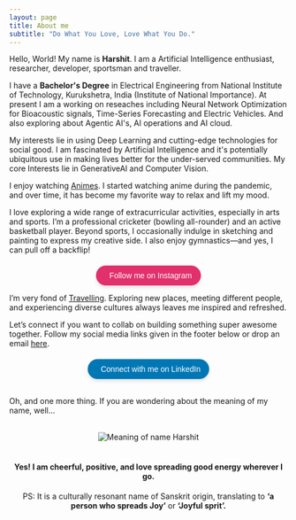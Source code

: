 ```yaml
---
layout: page
title: About me
subtitle: "Do What You Love, Love What You Do."
---
```


<div id="aboutme-section">

<p class="about-text">
<span class="fa fa-briefcase about-icon"></span>
Hello, World! My name is <strong>Harshit</strong>. I am a Artificial Intelligence enthusiast, researcher, developer, sportsman and traveller.
</p>



<p class="about-text">
<span class="fa fa-graduation-cap about-icon"></span>
I have a <strong>Bachelor's Degree</strong> in Electrical Engineering from National Institute of Technology, Kurukshetra, India (Institute of National Importance). At present I am a working on reseaches including Neural Network Optimization for Bioacoustic signals, Time-Series Forecasting and Electric Vehicles. And also exploring about Agentic AI's, AI operations and AI cloud. 
</p>

<p class="about-text">
<span class="fa fa-code about-icon"></span>
My interests lie in using Deep Learning and cutting-edge technologies for social good. I am fascinated by Artificial Intelligence and it's potentially ubiquitous use in making lives better for the under-served communities. My core Interests lie in GenerativeAI and Computer Vision.
</p>

<p class="about-text">
<span class="fa fa-book about-icon"></span>
I enjoy watching <a target="_blank" href="https://www.anudit.in/books/">Animes</a>. I started watching anime during the pandemic, and over time, it has become my favorite way to relax and lift my mood.
</p>

<p class="about-text">
<span class="fa fa-running about-icon"></span>
I love exploring a wide range of extracurricular activities, especially in arts and sports. I’m a professional cricketer (bowling all-rounder) and an active basketball player. Beyond sports, I occasionally indulge in sketching and painting to express my creative side. I also enjoy gymnastics—and yes, I can pull off a backflip!

<!-- Include Font Awesome for Instagram icon -->
<link
  rel="stylesheet"
  href="https://cdnjs.cloudflare.com/ajax/libs/font-awesome/6.5.0/css/all.min.css"
/>

<!-- Centered Instagram Follow Button -->
<div style="text-align: center; margin-top: 20px;">
  <a
    href="https://www.instagram.com/___harshit__007___?utm_source=qr&igsh=b3FnYnplOHB0YXo2"
    target="_blank"
    rel="noopener noreferrer"
    style="
      display: inline-flex;
      align-items: center;
      background-color: #e1306c;
      color: white;
      padding: 10px 16px;
      border-radius: 30px;
      font-family: Arial, sans-serif;
      font-size: 14px;
      text-decoration: none;
      box-shadow: 0 4px 6px rgba(0, 0, 0, 0.1);
      transition: background-color 0.3s ease;
    "
    onmouseover="this.style.backgroundColor='#c5285d';"
    onmouseout="this.style.backgroundColor='#e1306c';"
  >
    <i class="fab fa-instagram" style="margin-right: 8px; font-size: 16px;"></i>
    Follow me on Instagram
  </a>
</div>



</p>

<p class="about-text">
<span class="fa fa-heart about-icon"></span>
I’m very fond of <a target="_blank" href="https://www.anudit.in/books/">Travelling</a>. Exploring new places, meeting different people, and experiencing diverse cultures always leaves me inspired and refreshed. 
</p>

<p class="about-text">
<span class="fa fa-envelope about-icon"></span>
Let’s connect if you want to collab on building something super awesome together. Follow my social media links given in the footer below or drop an email <a target="_blank" href="mailto:harshitwork4032@gmail.com">here</a>.
</p>
<!-- Include Font Awesome for LinkedIn icon (only once if already included) -->
<link
  rel="stylesheet"
  href="https://cdnjs.cloudflare.com/ajax/libs/font-awesome/6.5.0/css/all.min.css"
/>

<!-- Centered LinkedIn Connect Button -->
<div style="text-align: center; margin-top: 20px;">
  <a
    href="https://www.linkedin.com/in/harshit-athwal-163272219/"
    target="_blank"
    rel="noopener noreferrer"
    style="
      display: inline-flex;
      align-items: center;
      background-color: #0077b5;
      color: white;
      padding: 10px 16px;
      border-radius: 30px;
      font-family: Arial, sans-serif;
      font-size: 14px;
      text-decoration: none;
      box-shadow: 0 4px 6px rgba(0, 0, 0, 0.1);
      transition: background-color 0.3s ease;
    "
    onmouseover="this.style.backgroundColor='#005983';"
    onmouseout="this.style.backgroundColor='#0077b5';"
  >
    <i class="fab fa-linkedin" style="margin-right: 8px; font-size: 16px;"></i>
    Connect with me on LinkedIn
  </a>
</div>

<br>

Oh, and one more thing. If you are wondering about the meaning of my name, well...
<br><br>
<center><img src="/assets/img/anudit-meaning.png" alt="Meaning of name Harshit"></center>

<br>
<center><h4>Yes! I am cheerful, positive, and love spreading good energy wherever I go. </h4><center>
<center>PS: It is a culturally resonant name of Sanskrit origin, translating to <strong>‘a person who spreads Joy’</strong> or <strong>‘Joyful sprit’.</strong><center>
